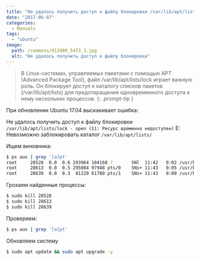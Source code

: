 ```yaml
---
title: "Не удалось получить доступ к файлу блокировки /var/lib/apt/lists/lock"
date: "2017-06-07"
categories: 
  - Manuals
tags: 
  - "ubuntu"
image:
  path: /commons/913980_54f3_3.jpg
  alt: "Не удалось получить доступ к файлу блокировки"
---
```


> В Linux-системах, управляемых пакетами с помощью APT (Advanced Package Tool), файл /var/lib/apt/lists/lock играет важную роль. Он блокирует доступ к каталогу списков пакетов (/var/lib/apt/lists) для предотвращения одновременного доступа к нему нескольких процессов.
{: .prompt-tip }

При обновлении Ubuntu 17.04 выскакивает ошибка:

Не удалось получить доступ к файлу блокировки `/var/lib/apt/lists/lock - open (11: Ресурс временно недоступен)`
E: Невозможно заблокировать каталог `/var/lib/apt/lists/`

Ищем виновника:

```sh
$ ps aux | grep '[a]pt'
root     28528  0.0  0.6 293964 104168 ?       SNl  11:42   0:02 /usr/bin/python3 /usr/sbin/aptd
root     28613  0.0  0.5 295084 97948 pts/0    SNs+ 11:43   0:05 /usr/bin/python3 /usr/sbin/aptd
root     28639  0.0  0.3  81220 61780 pts/1    SNs+ 11:43   0:00 /usr/bin/dpkg --status-fd 76 --no-triggers --unpack --auto-deconfigure --recursive /tmp/apt-dpkg-install-CwaS8u
```

Грохаем найденные процессы:

```sh
$ sudo kill 28528
$ sudo kill 28613
$ sudo kill 28639
```

Проверяем:

```sh
$ ps aux | grep '[a]pt'
```

Обновляем систему

```sh
$ sudo apt update && sudo apt upgrade -y
```
